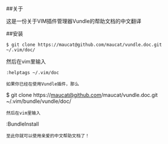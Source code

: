 ##关于

这是一份关于VIM插件管理器Vundle的帮助文档的中文翻译

##安装

```
$ git clone https://maucat@github.com/maucat/vundle.doc.git ~/.vim/doc/
```
然后在vim里输入
```
:helptags ~/.vim/doc

如果你已经在使用Vundle插件，那么

```
$ git clone https://maucat@github.com/maucat/vundle.doc.git ~/.vim/bundle/vundle/doc/ 
```
然后在vim里输入
```
:BundleInstall
```
至此你就可以使用亲爱的中文帮助文档了！ 
